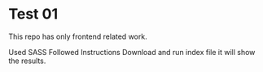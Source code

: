# Test 01

This repo has only frontend related work. 

Used SASS 
Followed Instructions
Download and run index file it will show the results.
